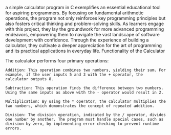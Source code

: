 a simple calculator program in C exemplifies an essential educational tool for aspiring programmers.
By focusing on fundamental arithmetic operations, the program not only reinforces key programming principles but also fosters critical thinking and problem-solving skills.
As learners engage with this project, they lay the groundwork for more advanced programming endeavors, empowering them to navigate the vast landscape of software development with confidence. Through the experience of building a calculator, they cultivate a deeper appreciation for the art of programming and its practical applications in everyday life.
Functionality of the Calculator

The calculator performs four primary operations:

    Addition: This operation combines two numbers, yielding their sum. For example, if the user inputs 5 and 3 with the + operator, the calculator outputs 8.

    Subtraction: This operation finds the difference between two numbers. Using the same inputs as above with the - operator would result in 2.

    Multiplication: By using the * operator, the calculator multiplies the two numbers, which demonstrates the concept of repeated addition.

    Division: The division operation, indicated by the / operator, divides one number by another. The program must handle special cases, such as division by zero, by implementing error checking to prevent runtime errors.
